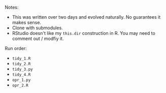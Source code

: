 Notes:
* This was written over two days and evolved naturally. No guarantees it makes sense.
* Clone with submodules.
* RStudio doesn't like my `this.dir` construction in R. You may need to comment out / modfiy it.

Run order:

* `tidy_1.R`
* `tidy_2.R`
* `tidy_3.py`
* `tidy_4.R`
* `opr_1.py`
* `opr_2.R`
